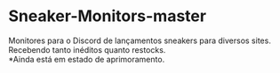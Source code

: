 # Sneaker-Monitors-master
Monitores para o Discord de lançamentos sneakers para diversos sites. Recebendo tanto  inéditos quanto restocks.
<br>*Ainda está em estado de aprimoramento.
